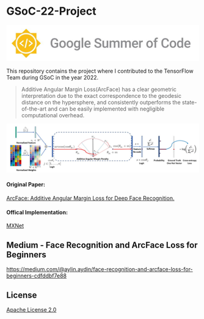 # GSoC-22-Project
![](https://github.com/aylinaydincs/GSoC-22-Project/blob/main/Photos/GSOC.jpg)


This repository contains the project where I contributed to the TensorFlow Team during GSoC in the year 2022.

>Additive Angular Margin Loss(ArcFace) has a clear geometric interpretation due to the exact correspondence to the geodesic distance on the hypersphere, and consistently outperforms the state-of-the-art and can be easily implemented with negligible computational overhead.

![](https://github.com/aylinaydincs/GSoC-22-Project/blob/main/Photos/architecture.jpg)

#### Original Paper:
[ArcFace: Additive Angular Margin Loss for Deep Face Recognition.](https://arxiv.org/abs/1801.07698v3)

#### Offical Implementation: 
[MXNet](https://github.com/deepinsight/insightface)

## Medium - Face Recognition and ArcFace Loss for Beginners
https://medium.com/@aylin.aydin/face-recognition-and-arcface-loss-for-beginners-cdfddbf7e88

## License
[Apache License 2.0](https://www.apache.org/licenses/LICENSE-2.0)
